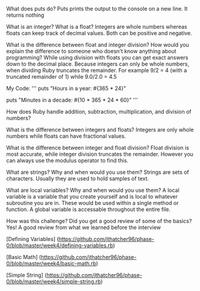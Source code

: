 What does puts do?
Puts prints the output to the console on a new line. It returns nothing

What is an integer? What is a float?
Integers are whole numbers whereas floats can keep track of decimal values. Both can be positive and negative.

What is the difference between float and integer division? How would you explain the difference to someone who doesn't know anything about programming?
While using division with floats you can get exact answers down to the decimal place. Because integers can only be whole numbers, when dividing Ruby truncates the remainder. For example 9/2 = 4 (with a truncated remainder of 1) while 9.0/2.0 = 4.5

My Code:
'''
puts "Hours in a year: #{365 * 24}"

puts "Minutes in a decade: #{10 * 365 * 24 * 60}"
'''

How does Ruby handle addition, subtraction, multiplication, and division of numbers?

What is the difference between integers and floats?
Integers are only whole numbers while floats can have fractional values.

What is the difference between integer and float division?
Float division is most accurate, while integer division truncates the remainder. However you can always use the modulus operator to find this.

What are strings? Why and when would you use them?
Strings are sets of characters. Usually they are used to hold samples of text.

What are local variables? Why and when would you use them?
A local variable is a variable that you create yourself and is local to whatever subroutine you are in. These would be used within a single method or function. A global variable is accessable throughout the entire file. 

How was this challenge? Did you get a good review of some of the basics?
Yes! A good review from what we learned before the interview

[Defining Variables] (https://github.com/jthatcher96/phase-0/blob/master/week4/defining-variables.rb)

[Basic Math] (https://github.com/jthatcher96/phase-0/blob/master/week4/basic-math.rb)

[Simple String] (https://github.com/jthatcher96/phase-0/blob/master/week4/simple-string.rb)